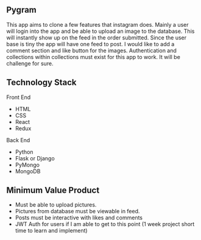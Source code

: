 ## Pygram

This app aims to clone a few features that instagram does. Mainly a user will login into the app and be able to upload an image to the database. This will instantly show up on the feed in the order submitted. Since the user base is tiny the app will have one feed to post. I would like to add a comment section and like button for the images. Authentication and collections within collections must exist for this app to work. It will be challenge for sure.

## Technology Stack

Front End

* HTML
* CSS
* React
* Redux

Back End

* Python
* Flask or Django
* PyMongo
* MongoDB

## Minimum Value Product

* Must be able to upload pictures.
* Pictures from database must be viewable in feed.
* Posts must be interactive with likes and comments
* JWT Auth for users if I am able to get to this point (1 week project short time to learn and implement)
